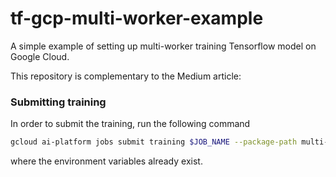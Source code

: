 # tf-gcp-multi-worker-example
A simple example of setting up multi-worker training Tensorflow model on Google Cloud. 

This repository is complementary to the Medium article: 

### Submitting training

In order to submit the training, run the following command
```bash
gcloud ai-platform jobs submit training $JOB_NAME --package-path multi-worker/trainer --region $REGION  --module-name trainer.task --job-dir $JOB_DIR --config config.yaml -- --layer-size $LAYER_SIZES --learning-rate $LEARNING_RATE --epochs $EPOCHS --data-base-path $DATA_BASE_PATH --training-examples $TRANING_EXAMPLES --validation-examples $VALIDATION_EXAMPLES
```
where the environment variables already exist.